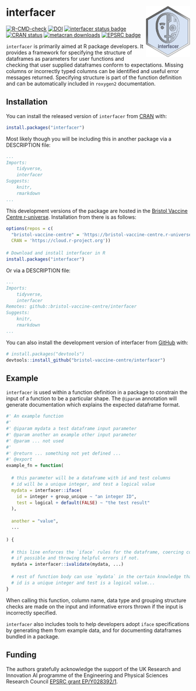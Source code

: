 # interfacer <a href="https://bristol-vaccine-centre.github.io/interfacer/"><img src="man/figures/logo.svg" align="right" height="139" alt="interfacer website" /></a>

<!-- badges: start -->
[![R-CMD-check](https://github.com/bristol-vaccine-centre/interfacer/actions/workflows/R-CMD-check.yaml/badge.svg)](https://github.com/bristol-vaccine-centre/interfacer/actions/workflows/R-CMD-check.yaml)
[![DOI](https://zenodo.org/badge/667791472.svg)](https://zenodo.org/badge/latestdoi/667791472)
[![interfacer status
badge](https://bristol-vaccine-centre.r-universe.dev/badges/interfacer)](https://bristol-vaccine-centre.r-universe.dev)
[![CRAN status](https://www.r-pkg.org/badges/version/interfacer)](https://CRAN.R-project.org/package=interfacer)
[![metacran downloads](https://cranlogs.r-pkg.org/badges/last-week/interfacer)](https://cran.r-project.org/package=interfacer)
[![EPSRC badge](https://img.shields.io/badge/EPSRC%20grant-EP%2FY028392%2F1-05acb5)](https://gow.epsrc.ukri.org/NGBOViewGrant.aspx?GrantRef=EP/Y028392/1)
<!-- badges: end -->

`interfacer` is primarily aimed at R package developers. It provides a framework
for specifying the structure of dataframes as parameters for user functions and
checking that user supplied dataframes conform to expectations. Missing columns
or incorrectly typed columns can be identified and useful error messages
returned. Specifying structure is part of the function definition and can be
automatically included in `roxygen2` documentation.

## Installation

You can install the released version of `interfacer` from
[CRAN](https://CRAN.R-project.org) with:

``` r
install.packages("interfacer")
```

Most likely though you will be including this in another package via a
DESCRIPTION file:

```yaml
...
Imports: 
    tidyverse,
    interfacer
Suggests: 
    knitr,
    rmarkdown
...
```

This development versions of the package are hosted in the [Bristol Vaccine Centre
r-universe](https://bristol-vaccine-centre.r-universe.dev/).
Installation from there is as follows:

``` r
options(repos = c(
  "bristol-vaccine-centre" = 'https://bristol-vaccine-centre.r-universe.dev/',
  CRAN = 'https://cloud.r-project.org'))

# Download and install interfacer in R
install.packages("interfacer")
```

Or via a DESCRIPTION file:

```yaml
...
Imports: 
    tidyverse,
    interfacer
Remotes: github::bristol-vaccine-centre/interfacer
Suggests: 
    knitr,
    rmarkdown
...
```

You can also install the development version of interfacer from [GitHub](https://github.com/) with:

``` r
# install.packages("devtools")
devtools::install_github("bristol-vaccine-centre/interfacer")
```

## Example

`interfacer` is used within a function definition in a package to 
constrain the input of a function to be a particular shape. The `@iparam`
annotation will generate documentation which explains the expected dataframe 
format.

```r
#' An example function
#'
#' @iparam mydata a test dataframe input parameter
#' @param another an example other input parameter  
#' @param ... not used
#'
#' @return ... something not yet defined ...
#' @export
example_fn = function(
  
  # this parameter will be a dataframe with id and test columns
  # id will be a unique integer, and test a logical value
  mydata = interfacer::iface(
    id = integer + group_unique ~ "an integer ID",
    test = logical + default(FALSE) ~ "the test result"
  ),
  
  another = "value",
  ...
  
) {
  
  # this line enforces the `iface` rules for the dataframe, coercing columns
  # if possible and throwing helpful errors if not.
  mydata = interfacer::ivalidate(mydata, ...)
  
  # rest of function body can use `mydata` in the certain knowledge that
  # id is a unique integer and test is a logical value...
}
```

When calling this function, column name, data type and grouping structure checks
are made on the input and informative errors thrown if the input is incorrectly
specified.

`interfacer` also includes tools to help developers adopt `iface` specifications
by generating them from example data, and for documenting dataframes bundled in
a package.

## Funding

The authors gratefully acknowledge the support of the UK Research and Innovation
AI programme of the Engineering and Physical Sciences Research Council [EPSRC
grant EP/Y028392/1](https://gow.epsrc.ukri.org/NGBOViewGrant.aspx?GrantRef=EP/Y028392/1).
